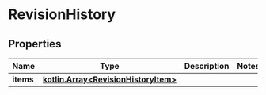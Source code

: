 # RevisionHistory

## Properties
Name | Type | Description | Notes
------------ | ------------- | ------------- | -------------
**items** | [**kotlin.Array&lt;RevisionHistoryItem&gt;**](RevisionHistoryItem.md) |  | 
